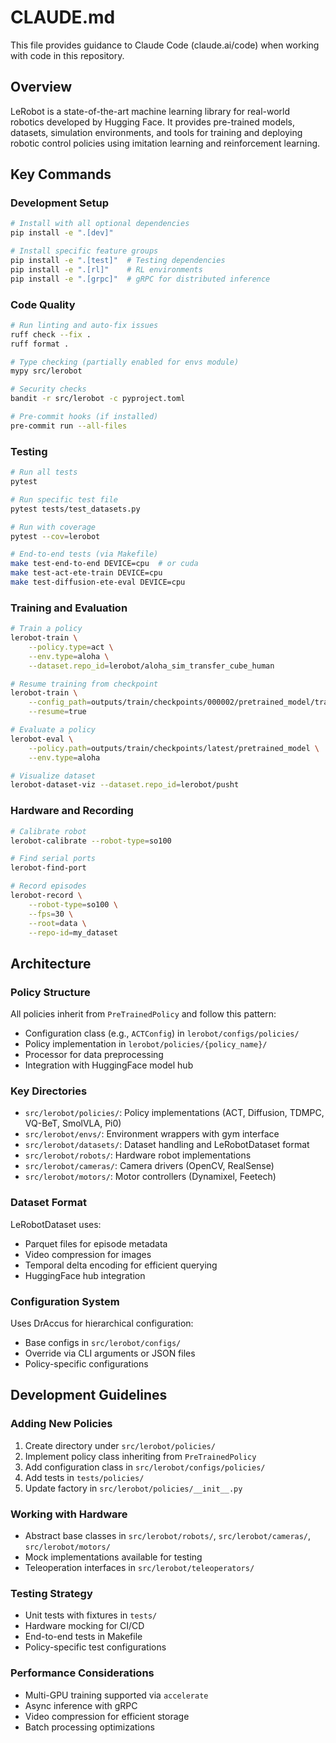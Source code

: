 # CLAUDE.md

This file provides guidance to Claude Code (claude.ai/code) when working with code in this repository.

## Overview

LeRobot is a state-of-the-art machine learning library for real-world robotics developed by Hugging Face. It provides pre-trained models, datasets, simulation environments, and tools for training and deploying robotic control policies using imitation learning and reinforcement learning.

## Key Commands

### Development Setup
```bash
# Install with all optional dependencies
pip install -e ".[dev]"

# Install specific feature groups
pip install -e ".[test]"  # Testing dependencies
pip install -e ".[rl]"    # RL environments
pip install -e ".[grpc]"  # gRPC for distributed inference
```

### Code Quality
```bash
# Run linting and auto-fix issues
ruff check --fix .
ruff format .

# Type checking (partially enabled for envs module)
mypy src/lerobot

# Security checks
bandit -r src/lerobot -c pyproject.toml

# Pre-commit hooks (if installed)
pre-commit run --all-files
```

### Testing
```bash
# Run all tests
pytest

# Run specific test file
pytest tests/test_datasets.py

# Run with coverage
pytest --cov=lerobot

# End-to-end tests (via Makefile)
make test-end-to-end DEVICE=cpu  # or cuda
make test-act-ete-train DEVICE=cpu
make test-diffusion-ete-eval DEVICE=cpu
```

### Training and Evaluation
```bash
# Train a policy
lerobot-train \
    --policy.type=act \
    --env.type=aloha \
    --dataset.repo_id=lerobot/aloha_sim_transfer_cube_human

# Resume training from checkpoint
lerobot-train \
    --config_path=outputs/train/checkpoints/000002/pretrained_model/train_config.json \
    --resume=true

# Evaluate a policy
lerobot-eval \
    --policy.path=outputs/train/checkpoints/latest/pretrained_model \
    --env.type=aloha

# Visualize dataset
lerobot-dataset-viz --dataset.repo_id=lerobot/pusht
```

### Hardware and Recording
```bash
# Calibrate robot
lerobot-calibrate --robot-type=so100

# Find serial ports
lerobot-find-port

# Record episodes
lerobot-record \
    --robot-type=so100 \
    --fps=30 \
    --root=data \
    --repo-id=my_dataset
```

## Architecture

### Policy Structure
All policies inherit from `PreTrainedPolicy` and follow this pattern:
- Configuration class (e.g., `ACTConfig`) in `lerobot/configs/policies/`
- Policy implementation in `lerobot/policies/{policy_name}/`
- Processor for data preprocessing
- Integration with HuggingFace model hub

### Key Directories
- `src/lerobot/policies/`: Policy implementations (ACT, Diffusion, TDMPC, VQ-BeT, SmolVLA, Pi0)
- `src/lerobot/envs/`: Environment wrappers with gym interface
- `src/lerobot/datasets/`: Dataset handling and LeRobotDataset format
- `src/lerobot/robots/`: Hardware robot implementations
- `src/lerobot/cameras/`: Camera drivers (OpenCV, RealSense)
- `src/lerobot/motors/`: Motor controllers (Dynamixel, Feetech)

### Dataset Format
LeRobotDataset uses:
- Parquet files for episode metadata
- Video compression for images
- Temporal delta encoding for efficient querying
- HuggingFace hub integration

### Configuration System
Uses DrAccus for hierarchical configuration:
- Base configs in `src/lerobot/configs/`
- Override via CLI arguments or JSON files
- Policy-specific configurations

## Development Guidelines

### Adding New Policies
1. Create directory under `src/lerobot/policies/`
2. Implement policy class inheriting from `PreTrainedPolicy`
3. Add configuration class in `src/lerobot/configs/policies/`
4. Add tests in `tests/policies/`
5. Update factory in `src/lerobot/policies/__init__.py`

### Working with Hardware
- Abstract base classes in `src/lerobot/robots/`, `src/lerobot/cameras/`, `src/lerobot/motors/`
- Mock implementations available for testing
- Teleoperation interfaces in `src/lerobot/teleoperators/`

### Testing Strategy
- Unit tests with fixtures in `tests/`
- Hardware mocking for CI/CD
- End-to-end tests in Makefile
- Policy-specific test configurations

### Performance Considerations
- Multi-GPU training supported via `accelerate`
- Async inference with gRPC
- Video compression for efficient storage
- Batch processing optimizations